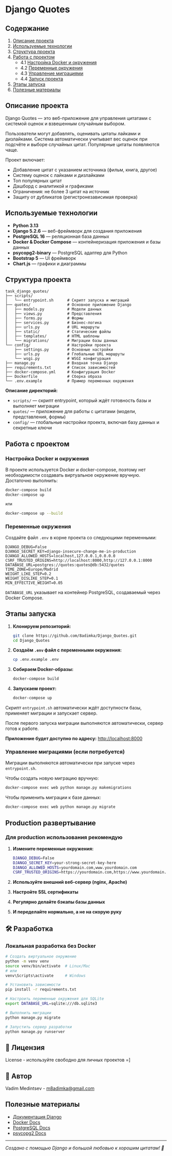 # Django Quotes

## Содержание

1. [Описание проекта](#описание-проекта)
2. [Используемые технологии](#используемые-технологии)
3. [Структура проекта](#структура-проекта)
4. [Работа с проектом](#работа-с-проектом)
   - 4.1 [Настройка Docker и окружения](#настройка-docker-и-окружения)
   - 4.2 [Переменные окружения](#переменные-окружения)
   - 4.3 [Управление миграциями](#управление-миграциями)
   - 4.4 [Запуск проекта](#запуск-проекта)
5. [Этапы запуска](#этапы-запуска)
6. [Полезные материалы](#полезные-материалы)

## Описание проекта

Django Quotes — это веб-приложение для управления цитатами с системой оценок и взвешенным случайным выбором.

Пользователи могут добавлять, оценивать цитаты лайками и дизлайками. Система автоматически учитывает вес оценок при подсчёте и выборе случайных цитат. Популярные цитаты появляются чаще.

Проект включает:

- Добавление цитат с указанием источника (фильм, книга, другое)
- Систему оценок с лайками и дизлайками
- Топ популярных цитат
- Дашборд с аналитикой и графиками
- Ограничения: не более 3 цитат на источник
- Защиту от дубликатов (регистронезависимая проверка)

## Используемые технологии

- **Python 3.13**
- **Django 5.2.6** — веб-фреймворк для создания приложения
- **PostgreSQL 16** — реляционная база данных
- **Docker & Docker Compose** — контейнеризация приложения и базы данных
- **psycopg2-binary** — PostgreSQL адаптер для Python
- **Bootstrap 5** — UI фреймворк
- **Chart.js** — графики и диаграммы

## Структура проекта

```
task_django_quotes/
├── scripts/
│   └── entrypoint.sh      # Скрипт запуска и миграций
├── quotes/                # Основное приложение Django
│   ├── models.py          # Модели данных
│   ├── views.py           # Представления
│   ├── forms.py           # Формы
│   ├── services.py        # Бизнес-логика
│   ├── urls.py            # URL маршруты
│   ├── static/            # Статические файлы
│   ├── templates/         # HTML шаблоны
│   └── migrations/        # Миграции базы данных
└── config/                # Настройки проекта
    ├── settings.py        # Основные настройки
    ├── urls.py            # Глобальные URL маршруты
    └── wsgi.py            # WSGI конфигурация
├── manage.py              # Входная точка Django
├── requirements.txt       # Список зависимостей
├── docker-compose.yml     # Конфигурация Docker
├── Dockerfile             # Сборка образа
└── .env.example           # Пример переменных окружения
```

**Описание директорий:**

- `scripts/` — скрипт entrypoint, который ждёт готовность базы и выполняет миграции
- `quotes/` — приложение для работы с цитатами (модели, представления, формы)
- `config/` — глобальные настройки проекта, включая базу данных и секретные ключи

## Работа с проектом

### Настройка Docker и окружения

В проекте используется Docker и docker-compose, поэтому нет необходимости создавать виртуальное окружение вручную.
Достаточно выполнить:

```bash
docker-compose build
docker-compose up

или

docker-compose up --build
```

### Переменные окружения

Создайте файл `.env` в корне проекта со следующими переменными:

```env
DJANGO_DEBUG=False
DJANGO_SECRET_KEY=django-insecure-change-me-in-production
DJANGO_ALLOWED_HOSTS=localhost,127.0.0.1,0.0.0.0
CSRF_TRUSTED_ORIGINS=http://localhost:8000,http://127.0.0.1:8000
DATABASE_URL=postgres://quotes:quotes@db:5432/quotes
TIME_ZONE=Europe/Madrid
WEIGHT_LIKE_STEP=0.2
WEIGHT_DISLIKE_STEP=0.1
MIN_EFFECTIVE_WEIGHT=0.05
```

`DATABASE_URL` указывает на контейнер PostgreSQL, создаваемый через Docker Compose.

## Этапы запуска

1. **Клонируем репозиторий:**

   ```bash
   git clone https://github.com/8adimka/Django_Quotes.git
   cd Django_Quotes
   ```

2. **Создаём `.env` файл с переменными окружения:**

   ```bash
   cp .env.example .env
   ```

3. **Собираем Docker-образы:**

   ```bash
   docker-compose build
   ```

4. **Запускаем проект:**

   ```bash
   docker-compose up
   ```

  Скрипт `entrypoint.sh` автоматически ждёт доступности базы, применяет миграции и запускает сервер.

После первого запуска миграции выполняются автоматически, сервер готов к работе.

**Приложение будет доступно по адресу:** <http://localhost:8000>

### Управление миграциями (если потребуется)

Миграции выполняются автоматически при запуске через `entrypoint.sh`.

Чтобы создать новую миграцию вручную:

```bash
docker-compose exec web python manage.py makemigrations
```

Чтобы применить миграции к базе данных:

```bash
docker-compose exec web python manage.py migrate
```

## Production развертывание

### Для production использования рекомендую

1. **Измените переменные окружения:**

   ```bash
   DJANGO_DEBUG=False
   DJANGO_SECRET_KEY=your-strong-secret-key-here
   DJANGO_ALLOWED_HOSTS=yourdomain.com,www.yourdomain.com
   CSRF_TRUSTED_ORIGINS=https://yourdomain.com,https://www.yourdomain.com
   ```

2. **Используйте внешний веб-сервер (nginx, Apache)**
3. **Настройте SSL сертификаты**
4. **Регулярно делайте бэкапы базы данных**
5. **И переделайте нормально, а не на скорую руку**

## 🛠 Разработка

### Локальная разработка без Docker

```bash
# Создать виртуальное окружение
python -m venv venv
source venv/bin/activate  # Linux/Mac
# или
venv\Scripts\activate     # Windows

# Установить зависимости
pip install -r requirements.txt

# Настроить переменные окружения для SQLite
export DATABASE_URL=sqlite:///db.sqlite3

# Выполнить миграции
python manage.py migrate

# Запустить сервер разработки
python manage.py runserver
```

## 📄 Лицензия

License - используйте свободно для личных проектов =]

## 🤝 Автор

Vadim Medintsev - [m8adimka@gmail.com](mailto:m8adimka@gmail.com)

## Полезные материалы

- [Документация Django](https://docs.djangoproject.com/)
- [Docker Docs](https://docs.docker.com/)
- [PostgreSQL Docs](https://www.postgresql.org/docs/)
- [psycopg2 Docs](https://www.psycopg.org/docs/)

---

*Создано с помощью Django и большой любовью к хорошим цитатам! 💬*
